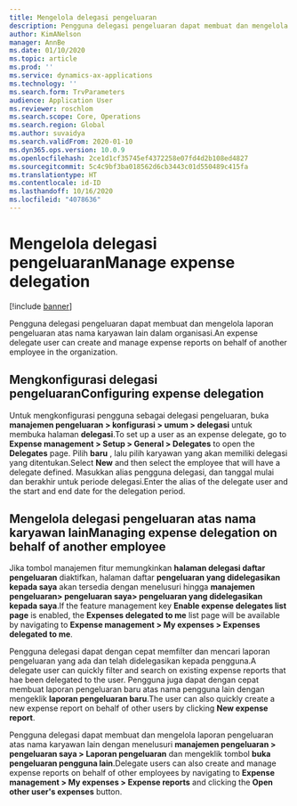 ```yaml
---
title: Mengelola delegasi pengeluaran
description: Pengguna delegasi pengeluaran dapat membuat dan mengelola laporan pengeluaran atas nama karyawan lain dalam organisasi.
author: KimANelson
manager: AnnBe
ms.date: 01/10/2020
ms.topic: article
ms.prod: ''
ms.service: dynamics-ax-applications
ms.technology: ''
ms.search.form: TrvParameters
audience: Application User
ms.reviewer: roschlom
ms.search.scope: Core, Operations
ms.search.region: Global
ms.author: suvaidya
ms.search.validFrom: 2020-01-10
ms.dyn365.ops.version: 10.0.9
ms.openlocfilehash: 2ce1d1cf35745ef4372258e07fd4d2b108ed4827
ms.sourcegitcommit: 5c4c9bf3ba018562d6cb3443c01d550489c415fa
ms.translationtype: HT
ms.contentlocale: id-ID
ms.lasthandoff: 10/16/2020
ms.locfileid: "4078636"
---
```

# <a name="manage-expense-delegation"></a><span data-ttu-id="0dd36-103">Mengelola delegasi pengeluaran</span><span class="sxs-lookup"><span data-stu-id="0dd36-103">Manage expense delegation</span></span>

[!include [banner](../includes/banner.md)]

<span data-ttu-id="0dd36-104">Pengguna delegasi pengeluaran dapat membuat dan mengelola laporan pengeluaran atas nama karyawan lain dalam organisasi.</span><span class="sxs-lookup"><span data-stu-id="0dd36-104">An expense delegate user can create and manage expense reports on behalf of another employee in the organization.</span></span>

## <a name="configuring-expense-delegation"></a><span data-ttu-id="0dd36-105">Mengkonfigurasi delegasi pengeluaran</span><span class="sxs-lookup"><span data-stu-id="0dd36-105">Configuring expense delegation</span></span>

<span data-ttu-id="0dd36-106">Untuk mengkonfigurasi pengguna sebagai delegasi pengeluaran, buka **manajemen pengeluaran > konfigurasi > umum > delegasi** untuk membuka halaman **delegasi**.</span><span class="sxs-lookup"><span data-stu-id="0dd36-106">To set up a user as an expense delegate, go to **Expense management > Setup > General > Delegates** to open the **Delegates** page.</span></span> <span data-ttu-id="0dd36-107">Pilih **baru** , lalu pilih karyawan yang akan memiliki delegasi yang ditentukan.</span><span class="sxs-lookup"><span data-stu-id="0dd36-107">Select **New** and then select the employee that will have a delegate defined.</span></span> <span data-ttu-id="0dd36-108">Masukkan alias pengguna delegasi, dan tanggal mulai dan berakhir untuk periode delegasi.</span><span class="sxs-lookup"><span data-stu-id="0dd36-108">Enter the alias of the delegate user and the start and end date for the delegation period.</span></span>

## <a name="managing-expense-delegation-on-behalf-of-another-employee"></a><span data-ttu-id="0dd36-109">Mengelola delegasi pengeluaran atas nama karyawan lain</span><span class="sxs-lookup"><span data-stu-id="0dd36-109">Managing expense delegation on behalf of another employee</span></span>

<span data-ttu-id="0dd36-110">Jika tombol manajemen fitur memungkinkan **halaman delegasi daftar pengeluaran** diaktifkan, halaman daftar **pengeluaran yang didelegasikan kepada saya** akan tersedia dengan menelusuri hingga **manajemen pengeluaran> pengeluaran saya> pengeluaran yang didelegasikan kepada saya**.</span><span class="sxs-lookup"><span data-stu-id="0dd36-110">If the feature management key **Enable expense delegates list page** is enabled, the **Expenses delegated to me** list page will be available by navigating to **Expense management > My expenses > Expenses delegated to me**.</span></span>

<span data-ttu-id="0dd36-111">Pengguna delegasi dapat dengan cepat memfilter dan mencari laporan pengeluaran yang ada dan telah didelegasikan kepada pengguna.</span><span class="sxs-lookup"><span data-stu-id="0dd36-111">A delegate user can quickly filter and search on existing expense reports that hae been delegated to the user.</span></span> <span data-ttu-id="0dd36-112">Pengguna juga dapat dengan cepat membuat laporan pengeluaran baru atas nama pengguna lain dengan mengeklik **laporan pengeluaran baru**.</span><span class="sxs-lookup"><span data-stu-id="0dd36-112">The user can also quickly create a new expense report on behalf of other users by clicking **New expense report**.</span></span>

<span data-ttu-id="0dd36-113">Pengguna delegasi dapat membuat dan mengelola laporan pengeluaran atas nama karyawan lain dengan menelusuri **manajemen pengeluaran > pengeluaran saya > Laporan pengeluaran** dan mengeklik tombol **buka pengeluaran pengguna lain**.</span><span class="sxs-lookup"><span data-stu-id="0dd36-113">Delegate users can also create and manage expense reports on behalf of other employees by navigating to **Expense management > My expenses > Expense reports** and clicking the **Open other user's expenses** button.</span></span>
